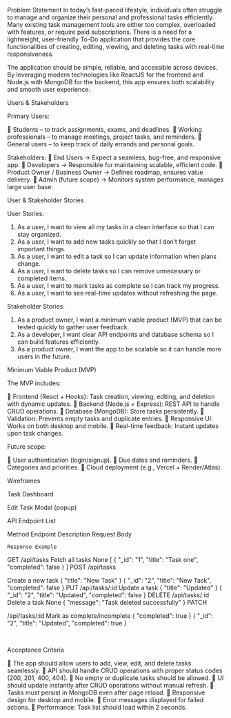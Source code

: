 Problem Statement
In today’s fast-paced lifestyle, individuals often struggle to manage and organize their personal and professional tasks efficiently. Many existing task management tools are either too complex, overloaded with features, or require paid subscriptions. There is a need for a lightweight, user-friendly To-Do application that provides the core functionalities of creating, editing, viewing, and deleting tasks with real-time responsiveness.


The application should be simple, reliable, and accessible across devices. By leveraging modern technologies like ReactJS for the frontend and Node.js with MongoDB for the backend, this app ensures both scalability and smooth user experience.


Users & Stakeholders

Primary Users:

	Students – to track assignments, exams, and deadlines.
	Working professionals – to manage meetings, project tasks, and reminders.
	General users – to keep track of daily errands and personal goals.


Stakeholders:
	End Users → Expect a seamless, bug-free, and responsive app.
	Developers → Responsible for maintaining scalable, efficient code.
	Product Owner / Business Owner → Defines roadmap, ensures value delivery.
	Admin (future scope) → Monitors system performance, manages large user base.

User & Stakeholder Stories

User Stories:

1.	As a user, I want to view all my tasks in a clean interface so that I can stay organized.
2.	As a user, I want to add new tasks quickly so that I don’t forget important things.
3.	As a user, I want to edit a task so I can update information when plans change.
4.	As a user, I want to delete tasks so I can remove unnecessary or completed items.
5.	As a user, I want to mark tasks as complete so I can track my progress.
6.	As a user, I want to see real-time updates without refreshing the page.

Stakeholder Stories:

1.	As a product owner, I want a minimum viable product (MVP) that can be tested quickly to gather user feedback.
2.	As a developer, I want clear API endpoints and database schema so I can build features efficiently.
3.	As a product owner, I want the app to be scalable so it can handle more users in the future.


Minimum Viable Product (MVP)

The MVP includes:

	Frontend (React + Hooks): Task creation, viewing, editing, and deletion with dynamic updates.
	Backend (Node.js + Express): REST API to handle CRUD operations.
	Database (MongoDB): Store tasks persistently.
	Validation: Prevents empty tasks and duplicate entries.
	Responsive UI: Works on both desktop and mobile.
	Real-time feedback: Instant updates upon task changes.

Future scope:

	User authentication (login/signup).
	Due dates and reminders.
	Categories and priorities.
	Cloud deployment (e.g., Vercel + Render/Atlas).


Wireframes

Task Dashboard



 

































Edit Task Modal (popup) 




API Endpoint List

Method	Endpoint	Description	
Request Body

	Response Example
GET	/api/tasks	Fetch all tasks	None	[ { "_id": "1", "title": "Task one", "completed": false } ]
POST	/api/tasks	

Create a new task
	{ "title": "New Task" }	{ "_id": "2", "title": "New Task", "completed": false }
PUT	/api/tasks/:id	Update a task	{ "title": "Updated" }	{ "_id": "2", "title": "Updated", "completed": false }
DELETE	/api/tasks/:id	Delete a task	None	{ "message": "Task deleted successfully" }
PATCH	

/api/tasks/:id
	Mark as complete/incomplete	{ "completed": true }	{ "_id": "2", "title": "Updated", "completed": true }


 




Acceptance Criteria

	The app should allow users to add, view, edit, and delete tasks seamlessly.
	API should handle CRUD operations with proper status codes (200, 201, 400, 404).
	No empty or duplicate tasks should be allowed.
	UI should update instantly after CRUD operations without manual refresh.
	Tasks must persist in MongoDB even after page reload.
	Responsive design for desktop and mobile.
	Error messages displayed for failed actions.
	Performance: Task list should load within 2 seconds.

